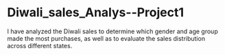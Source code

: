 # Diwali_sales_Analys--Project1
I have analyzed the Diwali sales to determine which gender and age group made the most purchases, as well as to evaluate the sales distribution across different states.  
